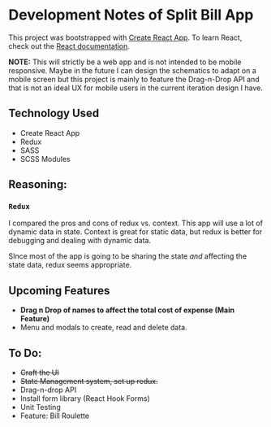 # Development Notes of Split Bill App
This project was bootstrapped with [Create React App](https://github.com/facebook/create-react-app).
To learn React, check out the [React documentation](https://reactjs.org/).

**NOTE:** 
This will strictly be a web app and is not intended to be mobile responsive. Maybe in the future I can design the schematics to adapt on a mobile screen but this project is mainly to feature the Drag-n-Drop API and that is not an ideal UX for mobile users in the current iteration design I have.


## Technology Used
- Create React App
- Redux
- SASS
- SCSS Modules

## Reasoning:
### `Redux`
I compared the pros and cons of redux vs. context. This app will use a lot
of dynamic data in state. Context is great for static data, but redux is
better for debugging and dealing with dynamic data.

SInce most of the app is going to be sharing the state *and* affecting the state data, redux seems appropriate.


## Upcoming Features
- **Drag n Drop of names to affect the total cost of expense (Main Feature)**
- Menu and modals to create, read and delete data.
  
## To Do:
- <s>Craft the UI</s>
- <s>State Management system, set up redux.</s>
- Drag-n-drop API
- Install form library (React Hook Forms)
- Unit Testing
- Feature: Bill Roulette